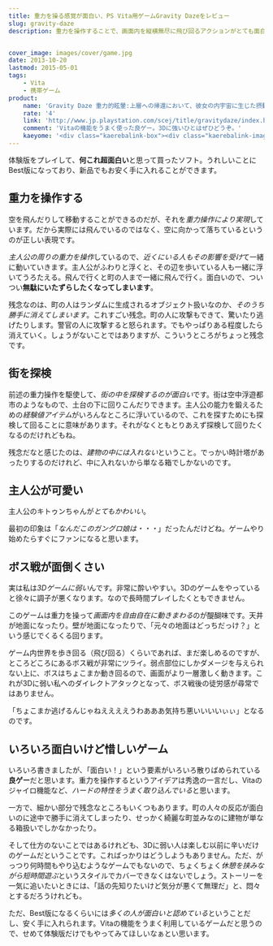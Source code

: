 ```yaml
---
title: 重力を操る感覚が面白い、PS Vita用ゲームGravity Dazeをレビュー
slug: gravity-daze
description: 重力を操作することで、画面内を縦横無尽に飛び回るアクションがとても面白いです。細かい部分で残念に思うところはあるものの、全体としてVitaの機能をうまく活用している面白いゲームだと思います。3Dに酔いやすいのについつい買ってしまいました。


cover_image: images/cover/game.jpg
date: 2013-10-20
lastmod: 2015-05-01
tags: 
    - Vita
    - 携帯ゲーム
product:
    name: 'Gravity Daze 重力的眩暈:上層への帰還において、彼女の内宇宙に生じた摂動'
    rate: '4'
    link: 'http://www.jp.playstation.com/scej/title/gravitydaze/index.html'
    comment: 'Vitaの機能をうまく使った良ゲー。3Dに強いひとはぜひどうぞ。'
    kaeyome: '<div class="kaerebalink-box"><div class="kaerebalink-image"><a href="http://www.amazon.co.jp/exec/obidos/ASIN/B005MNNCMI/illusionspace-22/ref=nosim/" rel="nofollow" target="_blank"><img src="http://ecx.images-amazon.com/images/I/51tfOnHbLVL._SL160_.jpg" style="border: none;" /></a></div><div class="kaerebalink-info"><div class="kaerebalink-name"><a href="http://www.amazon.co.jp/exec/obidos/ASIN/B005MNNCMI/illusionspace-22/ref=nosim/" rel="nofollow" target="_blank">GRAVITY DAZE 重力的眩暈:上層への帰還において、彼女の内宇宙に生じた摂動</a><div class="kaerebalink-powered-date">posted with <a href="http://kaereba.com" rel="nofollow" target="_blank">カエレバ</a></div></div><div class="kaerebalink-detail"> ソニー・コンピュータエンタテインメント 2012-02-09    </div><div class="kaerebalink-link1"><div class="shoplinkamazon"><a href="http://www.amazon.co.jp/gp/search?keywords=GRAVITY%20DAZE&__mk_ja_JP=%83J%83%5E%83J%83i&tag=illusionspace-22" rel="nofollow" target="_blank" title="アマゾン" >Amazonで購入</a></div><div class="shoplinkrakuten"><a href="http://hb.afl.rakuten.co.jp/hgc/0e95387f.f2aef20d.0e953880.25e412bd/?pc=http%3A%2F%2Fsearch.rakuten.co.jp%2Fsearch%2Fmall%2FGRAVITY%2520DAZE%2F-%2Ff.1-p.1-s.1-sf.0-st.A-v.2%3Fx%3D0%26scid%3Daf_ich_link_urltxt%26m%3Dhttp%3A%2F%2Fm.rakuten.co.jp%2F" rel="nofollow" target="_blank" title="楽天市場" >楽天市場で購入</a></div></div></div><div class="booklink-footer" style="clear: left"></div></div>'
---
```


体験版をプレイして、<strong>何これ超面白い</strong>と思って買ったソフト。うれしいことにBest版になっており、新品でもお安く手に入れることができます。


## 重力を操作する


空を飛んだりして移動することができるのだが、それを<em>重力操作により実現</em>しています。だから実際には飛んでいるのではなく、空に向かって落ちているというのが正しい表現です。

<em>主人公の周りの重力を操作</em>しているので、<em>近くにいる人もその影響を受け</em>て一緒に動いていきます。主人公がふわりと浮くと、その辺を歩いている人も一緒に浮いてうろたえる。飛んで行くと町の人まで一緒に飛んで行く。面白いので、ついつい<strong>無駄にいたずらしたくなってしまいます</strong>。

残念なのは、町の人はランダムに生成されるオブジェクト扱いなのか、<em>そのうち勝手に消えてしまいます</em>。これすごい残念。町の人に攻撃もできて、驚いたり逃げたりします。警官の人に攻撃すると怒られます。でもやっぱりある程度したら消えていく。しょうがないことではありますが、こういうところがちょっと残念です。


## 街を探検


前述の重力操作を駆使して、<em>街の中を探検するのが面白い</em>です。街は空中浮遊都市のようなもので、土台の下に回りこんだりできます。主人公の能力を鍛えるための<em>経験値アイテム</em>がいろんなところに浮いているので、これを探すためにも探検して回ることに意味があります。それがなくともとりあえず探検して回りたくなるのだけれどもね。

残念だなと感じたのは、<em>建物の中には入れない</em>ということ。でっかい時計塔があったりするのだけれど、中に入れないから単なる箱でしかないのです。


## 主人公が可愛い


主人公のキトゥンちゃんが<em>とてもかわいい</em>。

最初の印象は「<em>なんだこのガングロ娘は・・・</em>」だったんだけどね。ゲームやり始めたらすぐにファンになると思います。


## ボス戦が面倒くさい


実は私は<em>3Dゲームに弱い</em>んです。非常に酔いやすい。3Dのゲームをやっていると徐々に調子が悪くなります。なので長時間プレイしたくともできません。

このゲームは重力を操って<em>画面内を自由自在に動きまわる</em>のが醍醐味です。天井が地面になったり。壁が地面になったりで、「元々の地面はどっちだっけ？」という感じでくるくる回ります。

ゲーム内世界を歩き回る（飛び回る）くらいであれば、まだ楽しめるのですが、ところどころにあるボス戦が非常にツライ。弱点部位にしかダメージを与えられない上に、ボスはちょこまか動き回るので、画面がより一層激しく動きます。これが3Dに弱い私へのダイレクトアタックとなって、ボス戦後の徒労感が尋常ではありません。

「ちょこまか逃げるんじゃねええええうわあああ気持ち悪いいいいぃぃ」となるのです。


## いろいろ面白いけど惜しいゲーム


いろいろ書きましたが、「面白い！」という要素がいろいろ散りばめられている<strong>良ゲー</strong>だと思います。重力を操作するというアイデアは秀逸の一言だし、Vitaのジャイロ機能など、<em>ハードの特性をうまく取り込んでいる</em>と思います。

一方で、細かい部分で残念なところもいくつもあります。町の人々の反応が面白いのに途中で勝手に消えてしまったり、せっかく綺麗な町並みなのに建物が単なる箱扱いでしかなかったり。

そして仕方のないことではあるけれども、3Dに弱い人は楽しむ以前に辛いだけのゲームだということです。こればっかりはどうしようもありません。ただ、がっつり何時間もやり込むようなゲームでもないので、ちょくちょく<em>休憩を挟みながら短時間遊ぶ</em>というスタイルでカバーできなくはないでしょう。ストーリーを一気に追いたいときには、「話の先知りたいけど気分が悪くて無理だ」と、悶々とするだろうけれども。

ただ、Best版になるくらいには<em>多くの人が面白いと認めている</em>ということだし、安く手に入れられます。Vitaの機能をうまく利用しているゲームだと思うので、せめて体験版だけでもやってみてほしいなぁとい思います。


  